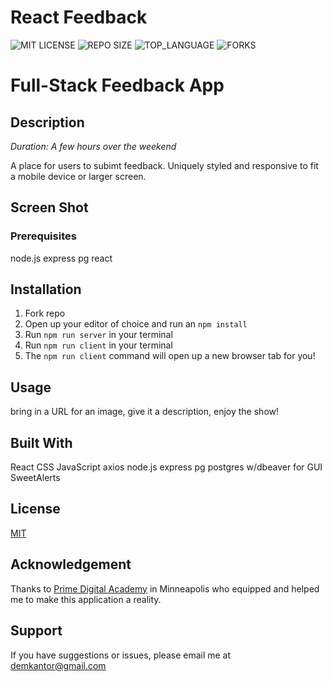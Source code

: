 # React Feedback


![MIT LICENSE](https://img.shields.io/github/license/scottbromander/the_marketplace.svg?style=flat-square)
![REPO SIZE](https://img.shields.io/github/repo-size/scottbromander/the_marketplace.svg?style=flat-square)
![TOP_LANGUAGE](https://img.shields.io/github/languages/top/scottbromander/the_marketplace.svg?style=flat-square)
![FORKS](https://img.shields.io/github/forks/scottbromander/the_marketplace.svg?style=social)

# Full-Stack Feedback App

## Description

_Duration: A few hours over the weekend_

A place for users to subimt feedback.
Uniquely styled and responsive to fit a mobile device or larger screen.

## Screen Shot


### Prerequisites

node.js
express
pg
react


## Installation

1. Fork repo
2. Open up your editor of choice and run an `npm install`
3. Run `npm run server` in your terminal
4. Run `npm run client` in your terminal
5. The `npm run client` command will open up a new browser tab for you!

## Usage
bring in a URL for an image, give it a description, enjoy the show!

## Built With
React
CSS
JavaScript
axios
node.js
express
pg
postgres w/dbeaver for GUI
SweetAlerts

## License
[MIT](https://choosealicense.com/licenses/mit/)

## Acknowledgement
Thanks to [Prime Digital Academy](www.primeacademy.io) in Minneapolis who equipped and helped me to make this application a reality.

## Support
If you have suggestions or issues, please email me at [demkantor@gmail.com](www.google.com)

